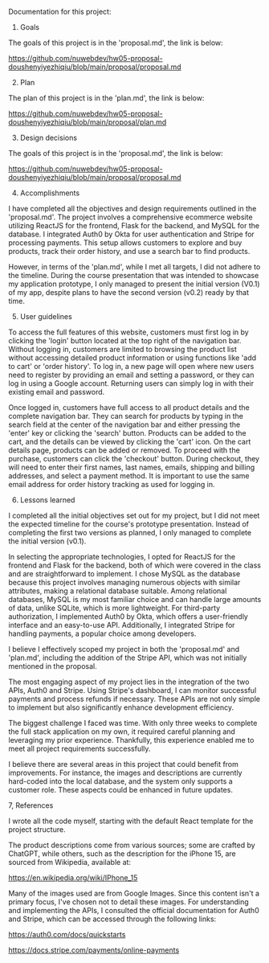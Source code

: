 Documentation for this project:

1. Goals

The goals of this project is in the 'proposal.md', the link is below:

https://github.com/nuwebdev/hw05-proposal-doushenyiyezhiqiu/blob/main/proposal/proposal.md

2. Plan

The plan of this project is in the 'plan.md', the link is below:

https://github.com/nuwebdev/hw05-proposal-doushenyiyezhiqiu/blob/main/proposal/plan.md

3. Design decisions

The goals of this project is in the 'proposal.md', the link is below:

https://github.com/nuwebdev/hw05-proposal-doushenyiyezhiqiu/blob/main/proposal/proposal.md

4. Accomplishments

I have completed all the objectives and design requirements outlined in the 'proposal.md'. The project involves a comprehensive ecommerce website utilizing ReactJS for the frontend, Flask for the backend, and MySQL for the database. I integrated Auth0 by Okta for user authentication and Stripe for processing payments. This setup allows customers to explore and buy products, track their order history, and use a search bar to find products.

However, in terms of the 'plan.md', while I met all targets, I did not adhere to the timeline. During the course presentation that was intended to showcase my application prototype, I only managed to present the initial version (V0.1) of my app, despite plans to have the second version (v0.2) ready by that time.

5. User guidelines

To access the full features of this website, customers must first log in by clicking the 'login' button located at the top right of the navigation bar. Without logging in, customers are limited to browsing the product list without accessing detailed product information or using functions like 'add to cart' or 'order history'. To log in, a new page will open where new users need to register by providing an email and setting a password, or they can log in using a Google account. Returning users can simply log in with their existing email and password.

Once logged in, customers have full access to all product details and the complete navigation bar. They can search for products by typing in the search field at the center of the navigation bar and either pressing the 'enter' key or clicking the 'search' button. Products can be added to the cart, and the details can be viewed by clicking the 'cart' icon. On the cart details page, products can be added or removed. To proceed with the purchase, customers can click the 'checkout' button. During checkout, they will need to enter their first names, last names, emails, shipping and billing addresses, and select a payment method. It is important to use the same email address for order history tracking as used for logging in.

6. Lessons learned

I completed all the initial objectives set out for my project, but I did not meet the expected timeline for the course's prototype presentation. Instead of completing the first two versions as planned, I only managed to complete the initial version (v0.1).

In selecting the appropriate technologies, I opted for ReactJS for the frontend and Flask for the backend, both of which were covered in the class and are straightforward to implement. I chose MySQL as the database because this project involves managing numerous objects with similar attributes, making a relational database suitable. Among relational databases, MySQL is my most familiar choice and can handle large amounts of data, unlike SQLite, which is more lightweight. For third-party authorization, I implemented Auth0 by Okta, which offers a user-friendly interface and an easy-to-use API. Additionally, I integrated Stripe for handling payments, a popular choice among developers.

I believe I effectively scoped my project in both the 'proposal.md' and 'plan.md', including the addition of the Stripe API, which was not initially mentioned in the proposal.

The most engaging aspect of my project lies in the integration of the two APIs, Auth0 and Stripe. Using Stripe's dashboard, I can monitor successful payments and process refunds if necessary. These APIs are not only simple to implement but also significantly enhance development efficiency.

The biggest challenge I faced was time. With only three weeks to complete the full stack application on my own, it required careful planning and leveraging my prior experience. Thankfully, this experience enabled me to meet all project requirements successfully.

I believe there are several areas in this project that could benefit from improvements. For instance, the images and descriptions are currently hard-coded into the local database, and the system only supports a customer role. These aspects could be enhanced in future updates.

7, References

I wrote all the code myself, starting with the default React template for the project structure.

The product descriptions come from various sources; some are crafted by ChatGPT, while others, such as the description for the iPhone 15, are sourced from Wikipedia, available at:

https://en.wikipedia.org/wiki/IPhone_15

Many of the images used are from Google Images. Since this content isn't a primary focus, I've chosen not to detail these images. For understanding and implementing the APIs, I consulted the official documentation for Auth0 and Stripe, which can be accessed through the following links:

https://auth0.com/docs/quickstarts

https://docs.stripe.com/payments/online-payments

